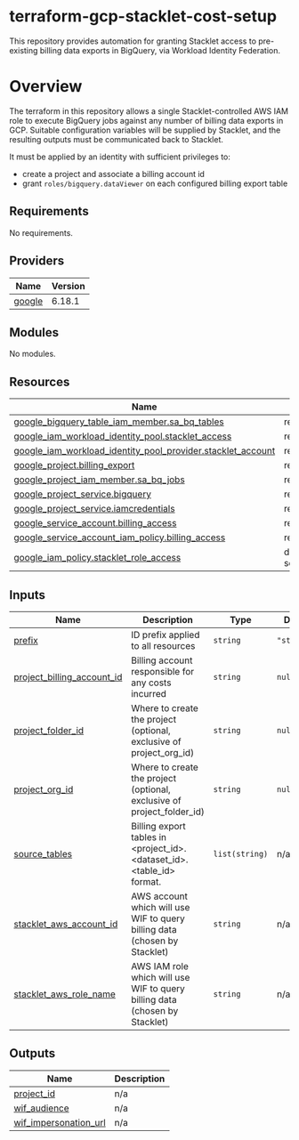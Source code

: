 # terraform-gcp-stacklet-cost-setup

This repository provides automation for granting Stacklet access to pre-existing billing data exports in BigQuery, via Workload Identity Federation.

# Overview

The terraform in this repository allows a single Stacklet-controlled AWS IAM role to execute BigQuery jobs against any number of billing data exports in GCP. Suitable configuration variables will be supplied by Stacklet, and the resulting outputs must be communicated back to Stacklet.

It must be applied by an identity with sufficient privileges to:
* create a project and associate a billing account id
* grant `roles/bigquery.dataViewer` on each configured billing export table

<!-- BEGIN_TF_DOCS -->
## Requirements

No requirements.

## Providers

| Name | Version |
|------|---------|
| <a name="provider_google"></a> [google](#provider\_google) | 6.18.1 |

## Modules

No modules.

## Resources

| Name | Type |
|------|------|
| [google_bigquery_table_iam_member.sa_bq_tables](https://registry.terraform.io/providers/hashicorp/google/latest/docs/resources/bigquery_table_iam_member) | resource |
| [google_iam_workload_identity_pool.stacklet_access](https://registry.terraform.io/providers/hashicorp/google/latest/docs/resources/iam_workload_identity_pool) | resource |
| [google_iam_workload_identity_pool_provider.stacklet_account](https://registry.terraform.io/providers/hashicorp/google/latest/docs/resources/iam_workload_identity_pool_provider) | resource |
| [google_project.billing_export](https://registry.terraform.io/providers/hashicorp/google/latest/docs/resources/project) | resource |
| [google_project_iam_member.sa_bq_jobs](https://registry.terraform.io/providers/hashicorp/google/latest/docs/resources/project_iam_member) | resource |
| [google_project_service.bigquery](https://registry.terraform.io/providers/hashicorp/google/latest/docs/resources/project_service) | resource |
| [google_project_service.iamcredentials](https://registry.terraform.io/providers/hashicorp/google/latest/docs/resources/project_service) | resource |
| [google_service_account.billing_access](https://registry.terraform.io/providers/hashicorp/google/latest/docs/resources/service_account) | resource |
| [google_service_account_iam_policy.billing_access](https://registry.terraform.io/providers/hashicorp/google/latest/docs/resources/service_account_iam_policy) | resource |
| [google_iam_policy.stacklet_role_access](https://registry.terraform.io/providers/hashicorp/google/latest/docs/data-sources/iam_policy) | data source |

## Inputs

| Name | Description | Type | Default | Required |
|------|-------------|------|---------|:--------:|
| <a name="input_prefix"></a> [prefix](#input\_prefix) | ID prefix applied to all resources | `string` | `"stacklet"` | no |
| <a name="input_project_billing_account_id"></a> [project\_billing\_account\_id](#input\_project\_billing\_account\_id) | Billing account responsible for any costs incurred | `string` | `null` | no |
| <a name="input_project_folder_id"></a> [project\_folder\_id](#input\_project\_folder\_id) | Where to create the project (optional, exclusive of project\_org\_id) | `string` | `null` | no |
| <a name="input_project_org_id"></a> [project\_org\_id](#input\_project\_org\_id) | Where to create the project (optional, exclusive of project\_folder\_id) | `string` | `null` | no |
| <a name="input_source_tables"></a> [source\_tables](#input\_source\_tables) | Billing export tables in <project\_id>.<dataset\_id>.<table\_id> format. | `list(string)` | n/a | yes |
| <a name="input_stacklet_aws_account_id"></a> [stacklet\_aws\_account\_id](#input\_stacklet\_aws\_account\_id) | AWS account which will use WIF to query billing data (chosen by Stacklet) | `string` | n/a | yes |
| <a name="input_stacklet_aws_role_name"></a> [stacklet\_aws\_role\_name](#input\_stacklet\_aws\_role\_name) | AWS IAM role which will use WIF to query billing data (chosen by Stacklet) | `string` | n/a | yes |

## Outputs

| Name | Description |
|------|-------------|
| <a name="output_project_id"></a> [project\_id](#output\_project\_id) | n/a |
| <a name="output_wif_audience"></a> [wif\_audience](#output\_wif\_audience) | n/a |
| <a name="output_wif_impersonation_url"></a> [wif\_impersonation\_url](#output\_wif\_impersonation\_url) | n/a |
<!-- END_TF_DOCS -->